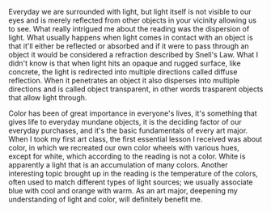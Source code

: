 Everyday we are surrounded with light, but light itself is not visible to our eyes and is merely reflected from other objects in your vicinity allowing us to see. What really intrigued me about the reading was the dispersion of light. What usually happens when light comes in contact with an object is that it'll either be reflected or absorbed and if it were to pass through an object it would be considered a refraction described by Snell's Law. What I didn't know is that when light hits an opaque and rugged surface, like concrete, the light is redirected into multiple directions called diffuse reflection. When it penetrates an object it also disperses into multiple directions and is called object transparent, in other words trasparent objects that allow light through.

Color has been of great importance in everyone's lives, it's something that gives life to everyday mundane objects, it is the deciding factor of our everyday purchases, and it's the basic fundamentals of every art major. When I took my first art class, the first essential lesson I received was about color, in which we recreated our own color wheels with various hues, except for white, which according to the reading is not a color. White is apparently a light that is an accumulation of many colors. Another interesting topic brought up in the reading is the temperature of the colors, often used to match different types of light sources; we usually associate blue with cool and orange with warm. As an art major, deepening my understanding of light and color, will definitely benefit me.
